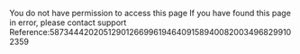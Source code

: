 You do not have permission to access this page If you have found this page in error, please contact support Reference:5873444202051290126699619464091589400820034968299102359